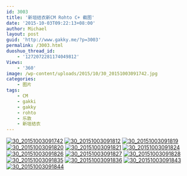 ```yaml
---
id: 3003
title: '新垣结衣新CM Rohto C+ 截图'
date: '2015-10-03T09:22:13+08:00'
author: Michael
layout: post
guid: 'http://www.gakky.me/?p=3003'
permalink: /3003.html
duoshuo_thread_id:
    - '1272072281174049812'
Views:
    - '360'
image: /wp-content/uploads/2015/10/30_20151003091742.jpg
categories:
    - 图片
tags:
    - CM
    - gakki
    - gakky
    - rohto
    - 乐敦
    - 新垣结衣
---
```


[![30_20151003091742](http://www.yui-aragaki.org/wp-content/uploads/2015/10/30_20151003091742.jpg)](http://www.yui-aragaki.org/wp-content/uploads/2015/10/30_20151003091742.jpg "30_20151003091742") [![30_20151003091812](http://www.yui-aragaki.org/wp-content/uploads/2015/10/30_20151003091812.jpg)](http://www.yui-aragaki.org/wp-content/uploads/2015/10/30_20151003091812.jpg "30_20151003091812") [![30_20151003091819](http://www.yui-aragaki.org/wp-content/uploads/2015/10/30_20151003091819.jpg)](http://www.yui-aragaki.org/wp-content/uploads/2015/10/30_20151003091819.jpg "30_20151003091819") [![30_20151003091820](http://www.yui-aragaki.org/wp-content/uploads/2015/10/30_20151003091820.jpg)](http://www.yui-aragaki.org/wp-content/uploads/2015/10/30_20151003091820.jpg "30_20151003091820") [![30_20151003091821](http://www.yui-aragaki.org/wp-content/uploads/2015/10/30_20151003091821.jpg)](http://www.yui-aragaki.org/wp-content/uploads/2015/10/30_20151003091821.jpg "30_20151003091821") [![30_20151003091824](http://www.yui-aragaki.org/wp-content/uploads/2015/10/30_20151003091824.jpg)](http://www.yui-aragaki.org/wp-content/uploads/2015/10/30_20151003091824.jpg "30_20151003091824") [![30_20151003091826](http://www.yui-aragaki.org/wp-content/uploads/2015/10/30_20151003091826.jpg)](http://www.yui-aragaki.org/wp-content/uploads/2015/10/30_20151003091826.jpg "30_20151003091826") [![30_20151003091827](http://www.yui-aragaki.org/wp-content/uploads/2015/10/30_20151003091827.jpg)](http://www.yui-aragaki.org/wp-content/uploads/2015/10/30_20151003091827.jpg "30_20151003091827") [![30_20151003091828](http://www.yui-aragaki.org/wp-content/uploads/2015/10/30_20151003091828.jpg)](http://www.yui-aragaki.org/wp-content/uploads/2015/10/30_20151003091828.jpg "30_20151003091828") [![30_20151003091835](http://www.yui-aragaki.org/wp-content/uploads/2015/10/30_20151003091835.jpg)](http://www.yui-aragaki.org/wp-content/uploads/2015/10/30_20151003091835.jpg "30_20151003091835") [![30_20151003091836](http://www.yui-aragaki.org/wp-content/uploads/2015/10/30_20151003091836.jpg)](http://www.yui-aragaki.org/wp-content/uploads/2015/10/30_20151003091836.jpg "30_20151003091836") [![30_20151003091843](http://www.yui-aragaki.org/wp-content/uploads/2015/10/30_20151003091843.jpg)](http://www.yui-aragaki.org/wp-content/uploads/2015/10/30_20151003091843.jpg "30_20151003091843") [![30_20151003091844](http://www.yui-aragaki.org/wp-content/uploads/2015/10/30_20151003091844.jpg)](http://www.yui-aragaki.org/wp-content/uploads/2015/10/30_20151003091844.jpg "30_20151003091844")